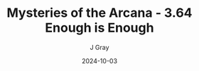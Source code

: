 ---
title: 'Mysteries of the Arcana - 3.64 Enough is Enough'
alt: 'Mysteries of the Arcana'
date: '2024-10-03'
author: 'J Gray'
artist: 'Jessica'
---